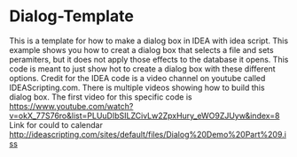 # Dialog-Template
This is a template for how to make a dialog box in IDEA with idea script. This example shows you how to creat a dialog box that selects a file and sets peramiters, but it does not apply those effects to the database it opens. This code is meant to just show hot to create a dialog box with these different options. Credit for the IDEA code is a video channel on youtube called IDEAScripting.com. There is multiple videos showing how to build this dialog box. The first video for this specific code is https://www.youtube.com/watch?v=okX_77S76ro&list=PLUuDIbSILZCivLw2ZpxHury_eWO9ZJUyw&index=8
Link for could to calendar http://ideascripting.com/sites/default/files/Dialog%20Demo%20Part%209.iss
